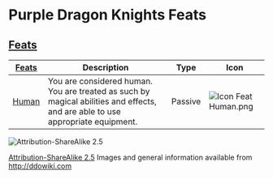# Purple Dragon Knights Feats

## [Feats](http://ddowiki.com/page/Category:Purple_Dragon_Knight_feats)

|[ ][existingFeat] [Feats][result] | Description | Type | Icon |
|-----|-----|-----|-----|
|[Human](http://ddowiki.com/page/Human) | You are considered human. You are treated as such by magical abilities and effects, and are able to use appropriate equipment. | Passive | ![Icon Feat Human.png](/images/Human_race_icon.png)


[existingFeat]: - "c:verify-rows=#feat:verifyGrantedFeats()"
[_matchStrategy_]: - "c:matchStrategy=KeyMatch"
[result]: - "?=#feat"
[halfling_agility]: http://ddowiki.com/page/Halfling_Agility_(feat)
[elf_feat]: http://www.ddowiki.com/edit/Elf_(feat)?redlink=1 "Elf (feat) (page does not exist)"
[elf_race]: http://www.ddowiki.com/page/Elf "Elf"
[sunelf_race]: http://www.ddowiki.com/page/Sun_Elf_(Morninglord) "Sun Elf (Morninglord)"
![Attribution-ShareAlike 2.5](/images/somerights20.png)

[Attribution-ShareAlike 2.5](https://creativecommons.org/licenses/by-sa/2.5/) Images and general information available from http://ddowiki.com


